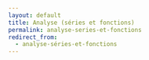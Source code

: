 ```yaml
---
layout: default
title: Analyse (séries et fonctions)
permalink: analyse-series-et-fonctions
redirect_from:
  - analyse-séries-et-fonctions
---
```

